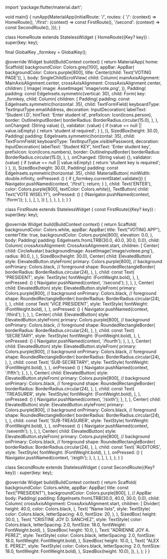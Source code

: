 import 'package:flutter/material.dart';

void main() {
  runApp(MaterialApp(initialRoute: '/', routes: {
    '/': (context) => HomeRoute(),
    '/first': (context) => const FirstRoute(),
    '/second': (context) => const SecondRoute(),
  }));
}

class HomeRoute extends StatelessWidget {
  HomeRoute({Key? key}) : super(key: key);

  final GlobalKey<FormState> _formkey = GlobalKey<FormState>();

  @override
  Widget build(BuildContext context) {
    return MaterialApp(
      home: Scaffold(
        backgroundColor: Colors.grey[100],
        appBar: AppBar(
          backgroundColor: Colors.purple[800],
          title: Center(child: Text('VOTING PAGE')),
        ),
        body: SingleChildScrollView(
          child: Column(
            mainAxisAlignment: MainAxisAlignment.center,
            crossAxisAlignment: CrossAxisAlignment.center,
            children: [
              Image(
                  image: AssetImage(
                'image/vote.png',
              )),
              Padding(
                  padding: const EdgeInsets.symmetric(vertical: 30),
                  child: Form(
                    key: _formkey,
                    child: Column(
                      children: [
                        Padding(
                            padding: const EdgeInsets.symmetric(horizontal: 35),
                            child: TextFormField(
                              keyboardType: TextInputType.emailAddress,
                              decoration: InputDecoration(
                                labelText: 'Student I.D',
                                hintText: 'Enter student id',
                                prefixIcon: Icon(Icons.person),
                                border: OutlineInputBorder(
                                  borderRadius: BorderRadius.circular(15.0),
                                ),
                              ),
                              onChanged: (String value) {},
                              validator: (value) {
                                if (value == null || value.isEmpty) {
                                  return 'student id required';
                                }
                              },
                            )),
                        SizedBox(height: 30.0),
                        Padding(
                            padding: EdgeInsets.symmetric(horizontal: 35),
                            child: TextFormField(
                              keyboardType: TextInputType.visiblePassword,
                              decoration: InputDecoration(
                                labelText: 'Student KEY',
                                hintText: 'Enter student key',
                                prefixIcon: Icon(Icons.numbers),
                                border: OutlineInputBorder(
                                  borderRadius: BorderRadius.circular(15.0),
                                ),
                              ),
                              onChanged: (String value) {},
                              validator: (value) {
                                if (value == null || value.isEmpty) {
                                  return 'student key is required';
                                }
                              },
                            )),
                        SizedBox(height: 30.0),
                        Padding(
                            padding: const EdgeInsets.symmetric(horizontal: 35),
                            child: MaterialButton(
                                minWidth: double.infinity,
                                onPressed: () {
                                  if (_formkey.currentState!.validate()) {
                                    Navigator.pushNamed(context, '/first');
                                    return;
                                  }
                                },
                                child: Text('ENTER'),
                                color: Colors.purple[800],
                                textColor: Colors.white)),
                        TextButton(
                          child: Text('VOTE WISELY!'),
                          onPressed: () {
                            (Navigator.pushNamed(context, '/form'));
                          },
                        ),
                      ],
                    ),
                  ))
            ],
          ),
        ),
      ),
    );
  }
}

class FirstRoute extends StatelessWidget {
  const FirstRoute({Key? key}) : super(key: key);

  @override
  Widget build(BuildContext context) {
    return Scaffold(
      backgroundColor: Colors.white,
      appBar: AppBar(
        title: Text("VOTING APP"),
        centerTitle: true,
        backgroundColor: Colors.purple[800],
        elevation: 0.0,
      ),
      body: Padding(
        padding: EdgeInsets.fromLTRB(30.0, 40.0, 30.0, 0.0),
        child: Column(
          crossAxisAlignment: CrossAxisAlignment.start,
          children: <Widget>[
            Center(
              child: CircleAvatar(
                backgroundImage: AssetImage('image/voteee.png'),
                radius: 80.0,
              ),
            ),
            SizedBox(height: 30.0),
            Center(
              child: ElevatedButton(
                style: ElevatedButton.styleFrom(
                  primary: Colors.purple[800], // background
                  onPrimary: Colors.black, // foreground
                  shape: RoundedRectangleBorder(
                    borderRadius: BorderRadius.circular(24),
                  ),
                ),
                child: const Text(
                  'PRESIDENT',
                  style: TextStyle(
                    fontWeight: (FontWeight.bold),
                  ),
                ),
                onPressed: () {
                  Navigator.pushNamed(context, '/second');
                },
              ),
            ),
            Center(
              child: ElevatedButton(
                style: ElevatedButton.styleFrom(
                  primary: Colors.purple[800], // background
                  onPrimary: Colors.black, // foreground
                  shape: RoundedRectangleBorder(
                    borderRadius: BorderRadius.circular(24),
                  ),
                ),
                child: const Text(
                  'VICE PRESIDENT',
                  style: TextStyle(
                    fontWeight: (FontWeight.bold),
                  ),
                ),
                onPressed: () {
                  Navigator.pushNamed(context, '/third');
                },
              ),
            ),
            Center(
              child: ElevatedButton(
                style: ElevatedButton.styleFrom(
                  primary: Colors.purple[800], // background
                  onPrimary: Colors.black, // foreground
                  shape: RoundedRectangleBorder(
                    borderRadius: BorderRadius.circular(24),
                  ),
                ),
                child: const Text(
                  'SECRETARY',
                  style: TextStyle(
                    fontWeight: (FontWeight.bold),
                  ),
                ),
                onPressed: () {
                  Navigator.pushNamed(context, '/fourth');
                },
              ),
            ),
            Center(
              child: ElevatedButton(
                style: ElevatedButton.styleFrom(
                  primary: Colors.purple[800], // background
                  onPrimary: Colors.black, // foreground
                  shape: RoundedRectangleBorder(
                    borderRadius: BorderRadius.circular(24),
                  ),
                ),
                child: const Text(
                  'SUB-SECRETARY',
                  style: TextStyle(
                    fontWeight: (FontWeight.bold),
                  ),
                ),
                onPressed: () {
                  Navigator.pushNamed(context, '/fifth');
                },
              ),
            ),
            Center(
              child: ElevatedButton(
                style: ElevatedButton.styleFrom(
                  primary: Colors.purple[800], // background
                  onPrimary: Colors.black, // foreground
                  shape: RoundedRectangleBorder(
                    borderRadius: BorderRadius.circular(24),
                  ),
                ),
                child: const Text(
                  'TREASURER',
                  style: TextStyle(
                    fontWeight: (FontWeight.bold),
                  ),
                ),
                onPressed: () {
                  Navigator.pushNamed(context, '/sixth');
                },
              ),
            ),
            Center(
              child: ElevatedButton(
                style: ElevatedButton.styleFrom(
                  primary: Colors.purple[800], // background
                  onPrimary: Colors.black, // foreground
                  shape: RoundedRectangleBorder(
                    borderRadius: BorderRadius.circular(24),
                  ),
                ),
                child: const Text(
                  'SUB-TREASURER',
                  style: TextStyle(
                    fontWeight: (FontWeight.bold),
                  ),
                ),
                onPressed: () {
                  Navigator.pushNamed(context, '/seventh');
                },
              ),
            ),
            Center(
              child: ElevatedButton(
                style: ElevatedButton.styleFrom(
                  primary: Colors.purple[800], // background
                  onPrimary: Colors.black, // foreground
                  shape: RoundedRectangleBorder(
                    borderRadius: BorderRadius.circular(24),
                  ),
                ),
                child: const Text(
                  'AUDITORS',
                  style: TextStyle(
                    fontWeight: (FontWeight.bold),
                  ),
                ),
                onPressed: () {
                  Navigator.pushNamed(context, '/eigth');
                },
              ),
            ),
          ],
        ),
      ),
    );
  }
}

class SecondRoute extends StatelessWidget {
  const SecondRoute({Key? key}) : super(key: key);

  @override
  Widget build(BuildContext context) {
    return Scaffold(
      backgroundColor: Colors.white,
      appBar: AppBar(
        title: const Text("PRESIDENT"),
        backgroundColor: Colors.purple[800],
      ), // AppBar
      body: Padding(
        padding: EdgeInsets.fromLTRB(30.0, 40.0, 30.0, 0.0),
        child: Column(
            crossAxisAlignment: CrossAxisAlignment.start,
            children: <Widget>[
              Divider(
                height: 40.0,
                color: Colors.black,
              ),
              Text(
                "Name lists",
                style: TextStyle(
                  color: Colors.black,
                  letterSpacing: 4.0,
                  fontSize: 20,
                ),
              ),
              SizedBox(
                height: 30.0,
              ),
              Text(
                "CRISTINE JOY D. SANCHEZ",
                style: TextStyle(
                    color: Colors.black,
                    letterSpacing: 2.0,
                    fontSize: 18.0,
                    fontWeight: FontWeight.bold),
              ),
              SizedBox(
                height: 10.0,
              ),
              Text(
                "ADRIENNE JOY A. PEREZ",
                style: TextStyle(
                    color: Colors.black,
                    letterSpacing: 2.0,
                    fontSize: 18.0,
                    fontWeight: FontWeight.bold),
              ),
              SizedBox(
                height: 10.0,
              ),
              Text(
                "ALEX E. PEREZ",
                style: TextStyle(
                    color: Colors.black,
                    letterSpacing: 2.0,
                    fontSize: 18.0,
                    fontWeight: FontWeight.bold),
              ),
              SizedBox(height: 10.0),
            ]),
      ),
    );
  }
}
